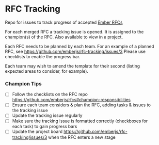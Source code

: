 # RFC Tracking

Repo for issues to track progress of accepted [Ember RFCs](https://github.com/emberjs/rfcs)

For each merged RFC a tracking issue is opened. It is assigned to the champion(s) of the RFC. Also available to view in a [project](https://github.com/orgs/emberjs/projects/3). 

Each RFC needs to be planned by each team. For an example of a planned RFC, see https://github.com/emberjs/rfc-tracking/issues/3 Please use checklists to enable the progress bar. 

Each team may wish to amend the template for their second (listing expected areas to consider, for example). 

### Champion Tips

- [ ] Follow the checklists on the RFC repo https://github.com/emberjs/rfcs#champion-responsibilities
- [ ] Ensure each team considers & plan the RFC, adding tasks & issues to the tracking issue
- [ ] Update the tracking issue regularly
- [ ] Make sure the tracking issue is formatted correctly (checkboxes for each task) to gain progress bars
- [ ] Update the project board https://github.com/emberjs/rfc-tracking/issues/3 when the RFC enters a new stage

